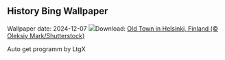 ## History Bing Wallpaper
Wallpaper date: 2024-12-07
![](https://www.bing.com/th?id=OHR.HelsinkiDusk_EN-US7738977648_UHD.jpg&w=1000)Download: [Old Town in Helsinki, Finland (© Oleksiy Mark/Shutterstock)](https://www.bing.com/th?id=OHR.HelsinkiDusk_EN-US7738977648_UHD.jpg)

Auto get programm by LtgX
